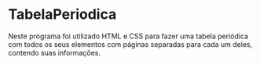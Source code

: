 # TabelaPeriodica
Neste programa foi utilizado HTML e CSS para fazer uma tabela periódica com todos os seus elementos com páginas separadas para cada um deles, contendo suas informações.
